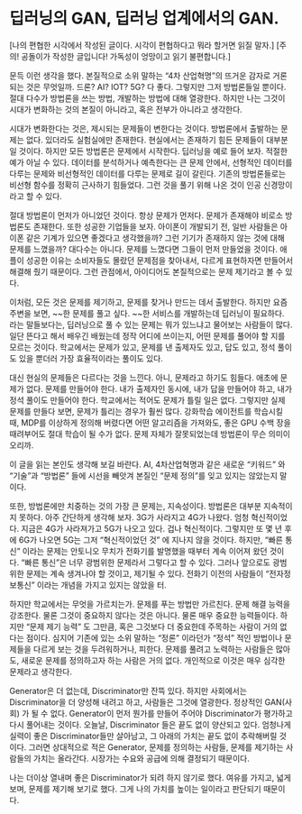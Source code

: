 # 딥러닝의 GAN, 딥러닝 업계에서의 GAN.

[나의 편협한 시각에서 작성된 글이다. 시각이 편협하다고 뭐라 할거면 읽질 말자.]
[주의! 공돌이가 작성한 글입니다! 가독성이 엉망이고 읽기 불편합니다.]

 문득 이런 생각을 했다. 본질적으로 소위 말하는 “4차 산업혁명”의 뜨거운 감자로 거론되는 것은 무엇일까. 드론? AI? IOT? 5G? 다 좋다. 그렇지만 그저 방법론들일 뿐이다. 절대 다수가 방법론을 쓰는 방법, 개발하는 방법에 대해 열광한다. 하지만 나는 그것이 시대가 변화하는 것의 본질이 아니라고, 혹은 전부가 아니라고 생각한다. 

 시대가 변화한다는 것은, 제시되는 문제들이 변한다는 것이다. 방법론에서 출발하는 문제는 없다. 있더라도 실험실에만 존재한다. 현실에서는 존재하기 힘든 문제들이 대부분일 것이다. 하지만 모든 방법론은 문제에서 시작한다. 딥러닝을 예로 들어 보자. 적절한 예가 아닐 수 있다. 데이터를 분석하거나 예측한다는 큰 문제 안에서, 선형적인 데이터를 다루는 문제와 비선형적인 데이터를 다루는 문제로 길이 갈린다. 기존의 방법론들로는 비선형 함수를 정확히 근사하기 힘들었다. 그런 것을 풀기 위해 나온 것이 인공 신경망이라고 할 수 있다. 

 절대 방법론이 먼저가 아니었던 것이다. 항상 문제가 먼저다. 문제가 존재해야 비로소 방법론도 존재한다. 또한 성공한 기업들을 보자. 아이폰이 개발되기 전, 일반 사람들은 아이폰 같은 기계가 있으면 좋겠다고 생각했을까? 그런 기기가 존재하지 않는 것에 대해 문제를 느꼈을까? 대다수는 아니다. 문제를 느꼈다면 그들이 먼저 만들었을 것이다. 애플이 성공한 이유는 소비자들도 몰랐던 문제점을 찾아내서, 다르게 표현하자면 만들어서 해결해 줬기 때문이다. 그런 관점에서, 아이디어도 본질적으로는 문제 제기라고 볼 수 있다. 

 이처럼, 모든 것은 문제를 제기하고, 문제를 찾거나 만드는 데서 출발한다. 하지만 요즘 주변을 보면, ~~한 문제를 풀고 싶다. ~~한 서비스를 개발하는데 딥러닝이 필요하다. 라는 말들보다는, 딥러닝으로 풀 수 있는 문제는 뭐가 있느냐고 물어보는 사람들이 많다. 일단 뜬다고 해서 배우긴 배웠는데 정작 어디에 쓰이는지, 어떤 문제를 풀어야 할 지를 모르는 것이다. 학교에서는 문제가 있고, 문제를 낸 출제자도 있고, 답도 있고, 정석 풀이도 있을 뿐더러 가장 효율적이라는 풀이도 있다. 

 대신 현실의 문제들은 다르다는 것을 느낀다. 아니, 문제라고 하기도 힘들다. 애초에 문제가 없다. 문제를 만들어야 한다. 내가 출제자인 동시에, 내가 답을 만들어야 하고, 내가 정석 풀이도 만들어야 한다. 학교에서는 적어도 문제가 틀릴 일은 없다. 그렇지만 실제 문제를 만들다 보면, 문제가 틀리는 경우가 훨씬 많다. 강화학습 에이전트를 학습시킬 때, MDP를 이상하게 정의해 버렸다면 어떤 알고리즘을 가져와도, 좋은 GPU 수백 장을 때려부어도 절대 학습이 될 수가 없다. 문제 자체가 잘못되었는데 방법론이 무슨 의미이오리까.

 이 글을 읽는 본인도 생각해 보길 바란다. AI, 4차산업혁명과 같은 새로운 “키워드” 와 “기술”과 “방법론” 들에 시선을 빼앗겨 본질인 “문제 정의”를 잊고 있지는 않았는지 말이다. 

 또한, 방법론에만 치중하는 것의 가장 큰 문제는, 지속성이다. 방법론은 대부분 지속적이지 못하다. 아주 간단하게 생각해 보자. 3G가 사라지고 4G가 나왔다. 엄청 혁신적이었다. 지금은 4G가 사라져가고 5G가 나오고 있다. 겁나 혁신적이다. 그렇지만 또 몇 년 후에 6G가 나오면 5G는 그저 “혁신적이었던 것” 에 지나지 않을 것이다. 하지만, “빠른 통신” 이라는 문제는 안토니오 무치가 전화기를 발명했을 때부터 계속 이어져 왔던 것이다. “빠른 통신”은 너무 광범위한 문제라서 그렇다고 할 수 있다. 그러나 앞으로도 광범위한 문제는 계속 생겨나야 할 것이고, 제기될 수 있다. 전화기 이전의 사람들이 “전자정보통신” 이라는 개념을 가지고 있지는 않았을 터. 

 하지만 학교에서는 무엇을 가르치는가. 문제를 푸는 방법만 가르친다. 문제 해결 능력을 강조한다. 물론 그것이 중요하지 않다는 것은 아니다. 물론 매우 중요한 능력들이다. 하지만 “문제 제기 능력” 도 그만큼, 혹은 그것보다 더 중요한데 주목하는 사람이 거의 없다는 점이다. 심지어 기존에 있는 소위 말하는 “정론” 이라던가 “정석” 적인 방법이나 문제들을 다르게 보는 것을 두려워하거나, 피한다. 문제를 풀려고 노력하는 사람들은 많아도, 새로운 문제를 정의하고자 하는 사람은 거의 없다. 개인적으로 이것은 매우 심각한 문제라고 생각한다.

 Generator은 더 없는데, Discriminator만 잔뜩 있다. 하지만 사회에서는 Discriminator을 더 양성해 내려고 하고, 사람들은 그것에 열광한다. 정상적인 GAN(사회) 가 될 수 없다. Generator이 먼저 뭔가를 만들어 주어야 Discriminator가 평가하고 다시 풀어내는 것이다. 오늘날, Discriminator 들은 끝도 없이 양산되고 있다. 엄청나게 실력이 좋은 Discriminator들만 살아남고, 그 아래의 가치는 끝도 없이 추락해버릴 것이다. 그러면 상대적으로 적은 Generator, 문제를 정의하는 사람들, 문제를 제기하는 사람들의 가치는 올라간다. 시장가는 수요와 공급에 의해 결정되기 때문이다.

 나는 더이상 열내며 좋은 Discriminator가 되려 하지 않기로 했다. 여유를 가지고, 넓게 보며, 문제를 제기해 보기로 했다. 그게 나의 가치를 높이는 일이라고 판단되기 때문이다.
